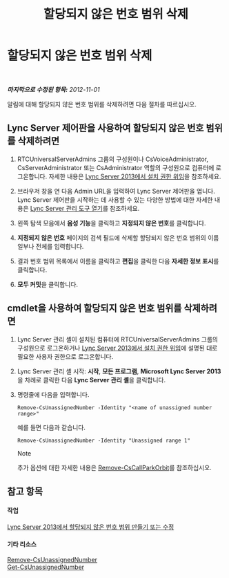﻿---
title: 할당되지 않은 번호 범위 삭제
TOCTitle: 할당되지 않은 번호 범위 삭제
ms:assetid: a8141bfb-b94d-4d0f-a7a9-2e60d10b103a
ms:mtpsurl: https://technet.microsoft.com/ko-kr/library/Gg182565(v=OCS.15)
ms:contentKeyID: 49304645
ms.date: 08/24/2015
mtps_version: v=OCS.15
ms.translationtype: HT
---

# 할당되지 않은 번호 범위 삭제

 

_**마지막으로 수정된 항목:** 2012-11-01_

알림에 대해 할당되지 않은 번호 범위를 삭제하려면 다음 절차를 따르십시오.

## Lync Server 제어판을 사용하여 할당되지 않은 번호 범위를 삭제하려면

1.  RTCUniversalServerAdmins 그룹의 구성원이나 CsVoiceAdministrator, CsServerAdministrator 또는 CsAdministrator 역할의 구성원으로 컴퓨터에 로그온합니다. 자세한 내용은 [Lync Server 2013에서 설치 권한 위임](lync-server-2013-delegate-setup-permissions.md)을 참조하세요.

2.  브라우저 창을 연 다음 Admin URL을 입력하여 Lync Server 제어판을 엽니다. Lync Server 제어판을 시작하는 데 사용할 수 있는 다양한 방법에 대한 자세한 내용은 [Lync Server 관리 도구 열기](lync-server-2013-open-lync-server-administrative-tools.md)를 참조하세요.

3.  왼쪽 탐색 모음에서 **음성 기능**을 클릭하고 **지정되지 않은 번호**를 클릭합니다.

4.  **지정되지 않은 번호** 페이지의 검색 필드에 삭제할 할당되지 않은 번호 범위의 이름 일부나 전체를 입력합니다.

5.  결과 번호 범위 목록에서 이름을 클릭하고 **편집**을 클릭한 다음 **자세한 정보 표시**를 클릭합니다.

6.  **모두 커밋**을 클릭합니다.

## cmdlet을 사용하여 할당되지 않은 번호 범위를 삭제하려면

1.  Lync Server 관리 셸이 설치된 컴퓨터에 RTCUniversalServerAdmins 그룹의 구성원으로 로그온하거나 [Lync Server 2013에서 설치 권한 위임](lync-server-2013-delegate-setup-permissions.md)에 설명된 대로 필요한 사용자 권한으로 로그온합니다.

2.  Lync Server 관리 셸 시작: **시작**, **모든 프로그램**, **Microsoft Lync Server 2013**을 차례로 클릭한 다음 **Lync Server 관리 셸**을 클릭합니다.

3.  명령줄에 다음을 입력합니다.
    
        Remove-CsUnassignedNumber -Identity "<name of unassigned number range>" 
    
    예를 들면 다음과 같습니다.
    
        Remove-CsUnassignedNumber -Identity "Unassigned range 1"
    

    > [!NOTE]
    > 추가 옵션에 대한 자세한 내용은 <A href="https://docs.microsoft.com/en-us/powershell/module/skype/Remove-CsCallParkOrbit">Remove-CsCallParkOrbit</A>를 참조하십시오.



## 참고 항목

#### 작업

[Lync Server 2013에서 할당되지 않은 번호 범위 만들기 또는 수정](lync-server-2013-create-or-modify-an-unassigned-number-range.md)  

#### 기타 리소스

[Remove-CsUnassignedNumber](https://docs.microsoft.com/en-us/powershell/module/skype/Remove-CsUnassignedNumber)  
[Get-CsUnassignedNumber](https://docs.microsoft.com/en-us/powershell/module/skype/Get-CsUnassignedNumber)

